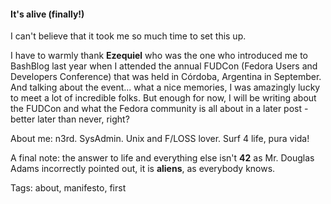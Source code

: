 #### It's alive (finally!)

I can't believe that it took me so much time to set this up.

I have to warmly thank **Ezequiel** who was the one who introduced me to BashBlog last year when I attended the annual FUDCon (Fedora Users and Developers Conference) that was held in Córdoba, Argentina in September. And talking about the event... what a nice memories, I was amazingly lucky to meet a lot of incredible folks. But enough for now, I will be writing about the FUDCon and what the Fedora community is all about in a later post - better later than never, right?


About me: n3rd. SysAdmin. Unix and F/LOSS lover. Surf 4 life, pura vida!

A final note: the answer to life and everything else isn't **42** as Mr. Douglas Adams incorrectly pointed out, it is **aliens**, as everybody knows.


Tags: about, manifesto, first

